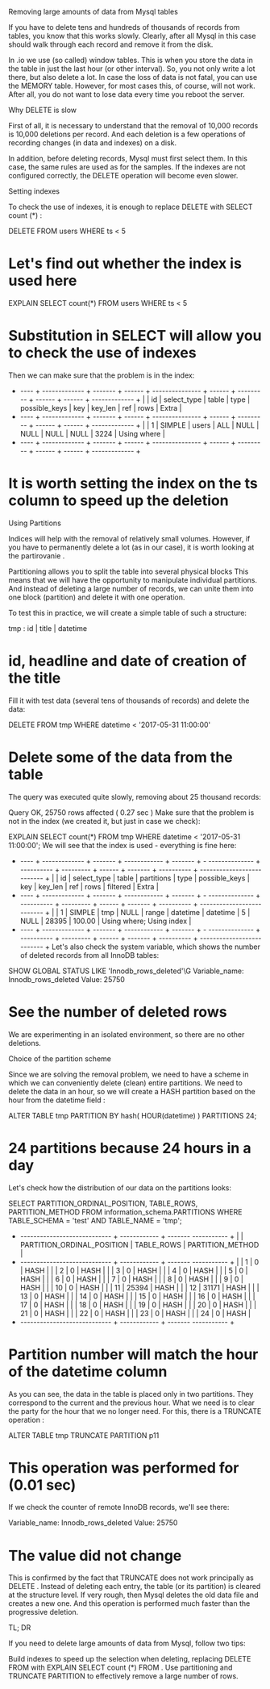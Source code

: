 Removing large amounts of data from Mysql tables

If you have to delete tens and hundreds of thousands of records from tables, you know that this works slowly. Clearly, after all Mysql in this case should walk through each record and remove it from the disk.

In .io we use (so called) window tables. This is when you store the data in the table in just the last hour (or other interval). So, you not only write a lot there, but also delete a lot. In case the loss of data is not fatal, you can use the MEMORY table. However, for most cases this, of course, will not work. After all, you do not want to lose data every time you reboot the server.

Why DELETE is slow

First of all, it is necessary to understand that the removal of 10,000 records is 10,000 deletions per record. And each deletion is a few operations of recording changes (in data and indexes) on a disk.

In addition, before deleting records, Mysql must first select them. In this case, the same rules are used as for the samples. If the indexes are not configured correctly, the DELETE operation will become even slower.

Setting indexes

To check the use of indexes, it is enough to replace DELETE with SELECT count (*) :

DELETE FROM users WHERE ts < 5
# Let's find out whether the index is used here

EXPLAIN SELECT count(*) FROM users WHERE ts < 5
# Substitution in SELECT will allow you to check the use of indexes

Then we can make sure that the problem is in the index:

+ ---- + ------------- + ------- + ------ + --------------- + ------ + --------- + ------ + ------ + ------------- +
| | id | select_type | table | type | possible_keys | key   | key_len | ref | rows | Extra |
+ ---- + ------------- + ------- + ------ + --------------- + ------ + --------- + ------ + ------ + ------------- +
| | 1 | SIMPLE | users | ALL | NULL | NULL | NULL | NULL | 3224 | Using where |
+ ---- + ------------- + ------- + ------ + --------------- + ------ + --------- + ------ + ------ + ------------- +
# It is worth setting the index on the ts column to speed up the deletion

Using Partitions

Indices will help with the removal of relatively small volumes. However, if you have to permanently delete a lot (as in our case), it is worth looking at the partirovanie .

Partitioning allows you to split the table into several physical blocks
This means that we will have the opportunity to manipulate individual partitions. And instead of deleting a large number of records, we can unite them into one block (partition) and delete it with one operation.

To test this in practice, we will create a simple table of such a structure:

tmp : id | title | datetime
# id, headline and date of creation of the title

Fill it with test data (several tens of thousands of records) and delete the data:

DELETE FROM tmp WHERE datetime < '2017-05-31 11:00:00'
# Delete some of the data from the table

The query was executed quite slowly, removing about 25 thousand records:

Query OK, 25750 rows affected ( 0.27 sec )
Make sure that the problem is not in the index (we created it, but just in case we check):

EXPLAIN SELECT count(*) FROM tmp WHERE datetime < '2017-05-31 11:00:00';
We will see that the index is used - everything is fine here:

+ ---- + ------------- + ------- + ------------ + ------- + - -------------- + ---------- + --------- + ------ + ------- + ---------- + -------------------------- +
| | id | select_type | table | partitions | type | possible_keys | key       | key_len | ref | rows | filtered | Extra |
+ ---- + ------------- + ------- + ------------ + ------- + - -------------- + ---------- + --------- + ------ + ------- + ---------- + -------------------------- +
| | 1 | SIMPLE | tmp | NULL | range | datetime | datetime | 5 | NULL | 28395 | 100.00 | Using where; Using index |
+ ---- + ------------- + ------- + ------------ + ------- + - -------------- + ---------- + --------- + ------ + ------- + ---------- + -------------------------- +
Let's also check the system variable, which shows the number of deleted records from all InnoDB tables:

SHOW GLOBAL STATUS LIKE 'Innodb_rows_deleted'\G
Variable_name: Innodb_rows_deleted
        Value: 25750
# See the number of deleted rows

We are experimenting in an isolated environment, so there are no other deletions.

Choice of the partition scheme

Since we are solving the removal problem, we need to have a scheme in which we can conveniently delete (clean) entire partitions. We need to delete the data in an hour, so we will create a HASH partition based on the hour from the datetime field :

ALTER TABLE tmp PARTITION BY hash( HOUR(datetime) ) PARTITIONS 24;
# 24 partitions because 24 hours in a day

Let's check how the distribution of our data on the partitions looks:

SELECT PARTITION_ORDINAL_POSITION, TABLE_ROWS, PARTITION_METHOD
FROM information_schema.PARTITIONS 
WHERE TABLE_SCHEMA = 'test' AND TABLE_NAME = 'tmp';
+ ---------------------------- + ------------ + ------- ----------- +
| | PARTITION_ORDINAL_POSITION | TABLE_ROWS | PARTITION_METHOD |
+ ---------------------------- + ------------ + ------- ----------- +
| | 1 | 0 | HASH |
| | 2 | 0 | HASH |
| | 3 | 0 | HASH |
| | 4 | 0 | HASH |
| | 5 | 0 | HASH |
| | 6 | 0 | HASH |
| | 7 | 0 | HASH |
| | 8 | 0 | HASH |
| | 9 | 0 | HASH |
| | 10 | 0 | HASH |
| |                         11 | 25394 | HASH |
| |                         12 | 31171 | HASH |
| | 13 | 0 | HASH |
| | 14 | 0 | HASH |
| | 15 | 0 | HASH |
| | 16 | 0 | HASH |
| | 17 | 0 | HASH |
| | 18 | 0 | HASH |
| | 19 | 0 | HASH |
| | 20 | 0 | HASH |
| | 21 | 0 | HASH |
| | 22 | 0 | HASH |
| | 23 | 0 | HASH |
| | 24 | 0 | HASH |
+ ---------------------------- + ------------ + ------- ----------- +
# Partition number will match the hour of the datetime column

As you can see, the data in the table is placed only in two partitions. They correspond to the current and the previous hour. What we need is to clear the party for the hour that we no longer need. For this, there is a TRUNCATE  operation :

ALTER TABLE tmp TRUNCATE PARTITION p11
# This operation was performed for (0.01 sec)

If we check the counter of remote InnoDB records, we'll see there:

Variable_name: Innodb_rows_deleted
        Value: 25750
# The value did not change

This is confirmed by the fact that TRUNCATE does not work principally as DELETE . Instead of deleting each entry, the table (or its partition) is cleared at the structure level. If very rough, then Mysql deletes the old data file and creates a new one. And this operation is performed much faster than the progressive deletion.

TL; DR

If you need to delete large amounts of data from Mysql, follow two tips:

Build indexes to speed up the selection when deleting, replacing DELETE FROM with EXPLAIN SELECT count (*) FROM .
Use partitioning and TRUNCATE PARTITION to effectively remove a large number of rows.